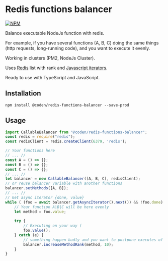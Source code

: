# Redis functions balancer
[![NPM](https://nodei.co/npm/redis-functions-balancer.png)](https://nodei.co/npm/redis-functions-balancer/)

Balance executable NodeJs function with redis.

For example, if you have several functions (A, B, C) doing the same things (http requests, long-running code), and you want to execute it evenly.

Working in clusters (PM2, NodeJs Cluster).

Uses [Redis][0] list with rank and [Javascript iterators][1].

Ready to use with TypeScript and JavaScript.

## Installation
```
npm install @coden/redis-functions-balancer --save-prod
```

## Usage
```typescript
import CallableBalancer from "@coden/redis-functions-balancer";
const redis = require("redis");
const redisClient = redis.createClient(6379, 'redis');

// Your functions here
// ... //
const A = () => {};
const B = () => {};
const C = () => {};
// ... //
let balancer = new CallableBalancer([A, B, C], redisClient);
// or reuse balancer variable with another functions
balancer.setMethods([A, B]);
// ... //
// Get async iterator {done, value}
while ( (foo = await balancer.getAsyncIterator().next()) && !foo.done) {
    // Your function A|B|C will be here evenly
    let method = foo.value;
    
    try {
        // Executing on your way (
        foo.value();
    } catch (e) {
        // something happen badly and you want to postpone executes of the function next 10 runs
        balancer.increaseMethodRank(method, 10);
    }
}

```

[0]: https://www.npmjs.com/package/redis
[1]: https://www.typescriptlang.org/docs/handbook/iterators-and-generators.html
